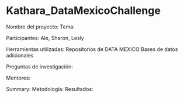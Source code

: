 # Kathara_DataMexicoChallenge

Nombre del proyecto:
Tema:

Participantes: Ale, Sharon, Lesly

Herramientas utilizadas: 
  Repositorios de DATA MEXICO
  Bases de datos adicionales
  
 Preguntas de investigación:
 
 Mentores:
 
 Summary:
 Metodología:
 Resultados:
